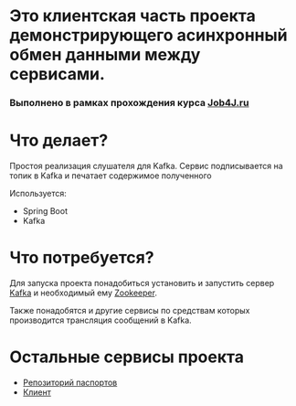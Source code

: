 # Это клиентская часть проекта демонстрирующего асинхронный обмен данными между сервисами.
### Выполнено в рамках прохождения курса [Job4J.ru](https://job4j.ru/)
# Что делает?
Простоя реализация слушателя для Kafka.
Сервис подписывается на топик в Kafka и печатает содержимое полученного

Используется:
* Spring Boot
* Kafka

# Что потребуется? 
Для запуска проекта понадобиться установить и запустить сервер [Kafka](https://kafka.apache.org/) и необходимый ему [Zookeeper](https://zookeeper.apache.org/).

Также понадобятся и другие сервисы по средствам которых производится трансляция сообщений в Kafka.
# Остальные сервисы проекта
* [Репозиторий паспортов](https://github.com/QmBo/passport-server)
* [Клиент](https://github.com/QmBo/passport-client)
